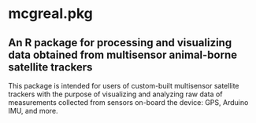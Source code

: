 # mcgreal.pkg
## An R package for processing and visualizing data obtained from multisensor animal-borne satellite trackers

This package is intended for users of custom-built multisensor satellite trackers with the purpose of visualizing and analyzing raw data of measurements collected from sensors on-board the device: GPS, Arduino IMU, and more. 
